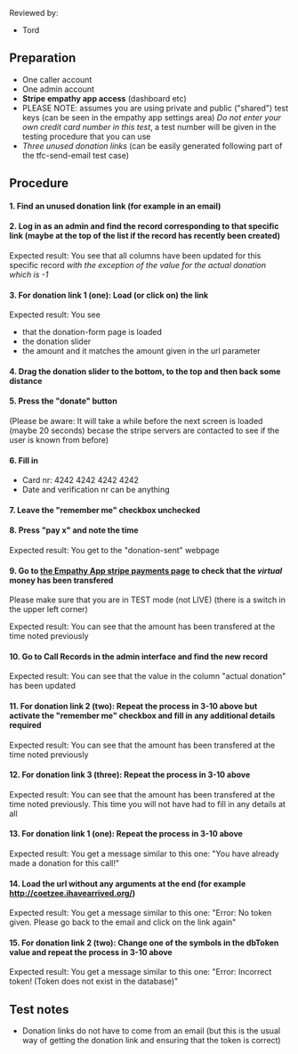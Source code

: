 Reviewed by:
* Tord


## Preparation

* One caller account
* One admin account
* **Stripe empathy app access** (dashboard etc)
* PLEASE NOTE: assumes you are using private and public ("shared") test keys (can be seen in the empathy app settings area) *Do not enter your own credit card number in this test*, a test number will be given in the testing procedure that you can use
* *Three unused donation links* (can be easily generated following part of the tfc-send-email test case)


## Procedure

#### 1. Find an unused donation link (for example in an email)

#### 2. Log in as an admin and find the record corresponding to that specific link (maybe at the top of the list if the record has recently been created)
Expected result: You see that all columns have been updated for this specific record *with the exception of the value for the actual donation which is -1*

#### 3. For donation link **1 (one)**: Load (or click on) the link
Expected result: You see
* that the donation-form page is loaded
* the donation slider
* the amount and it matches the amount given in the url parameter

#### 4. Drag the donation slider to the bottom, to the top and then back some distance
#### 5. Press the "donate" button
(Please be aware: It will take a while before the next screen is loaded (maybe 20 seconds) becase the stripe servers are contacted to see if the user is known from before)

#### 6. Fill in
* Card nr: 4242 4242 4242 4242
* Date and verification nr can be anything
#### 7. Leave the "remember me" checkbox unchecked
#### 8. Press "pay x" and note the time
Expected result: You get to the "donation-sent" webpage

#### 9. Go to [the Empathy App stripe payments page](https://dashboard.stripe.com/test/payments/overview) to check that the *virtual* money has been transfered
Please make sure that you are in TEST mode (not LIVE) (there is a switch in the upper left corner)

Expected result: You can see that the amount has been transfered at the time noted previously

#### 10. Go to Call Records in the admin interface and find the new record
Expected result: You can see that the value in the column "actual donation" has been updated

#### 11. For donation link **2 (two)**: Repeat the process in 3-10 above but activate the "remember me" checkbox and fill in any additional details required
Expected result: You can see that the amount has been transfered at the time noted previously

#### 12. For donation link **3 (three)**: Repeat the process in 3-10 above
Expected result: You can see that the amount has been transfered at the time noted previously. This time you will not have had to fill in any details at all

#### 13. For donation link **1 (one)**: Repeat the process in 3-10 above
Expected result: You get a message similar to this one: "You have already made a donation for this call!"

#### 14. Load the url without any arguments at the end (for example http://coetzee.ihavearrived.org/)
Expected result: You get a message similar to this one: "Error: No token given. Please go back to the email and click on the link again"

#### 15. For donation link **2 (two)**: Change one of the symbols in the dbToken value and repeat the process in 3-10 above
Expected result: You get a message similar to this one: "Error: Incorrect token! (Token does not exist in the database)"


## Test notes

* Donation links do not have to come from an email (but this is the usual way of getting the donation link and ensuring that the token is correct)

